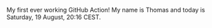 My first ever working GitHub Action!
My name is Thomas and today is Saturday, 19 August, 20:16 CEST. 
